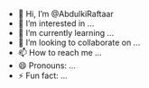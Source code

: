 - 👋 Hi, I’m @AbdulkiRaftaar
- 👀 I’m interested in ...
- 🌱 I’m currently learning ...
- 💞️ I’m looking to collaborate on ...
- 📫 How to reach me ...
- 😄 Pronouns: ...
- ⚡ Fun fact: ...

<!---
AbdulkiRaftaar/AbdulkiRaftaar is a ✨ special ✨ repository because its `README.md` (this file) appears on your GitHub profile.
You can click the Preview link to take a look at your changes.
--->
